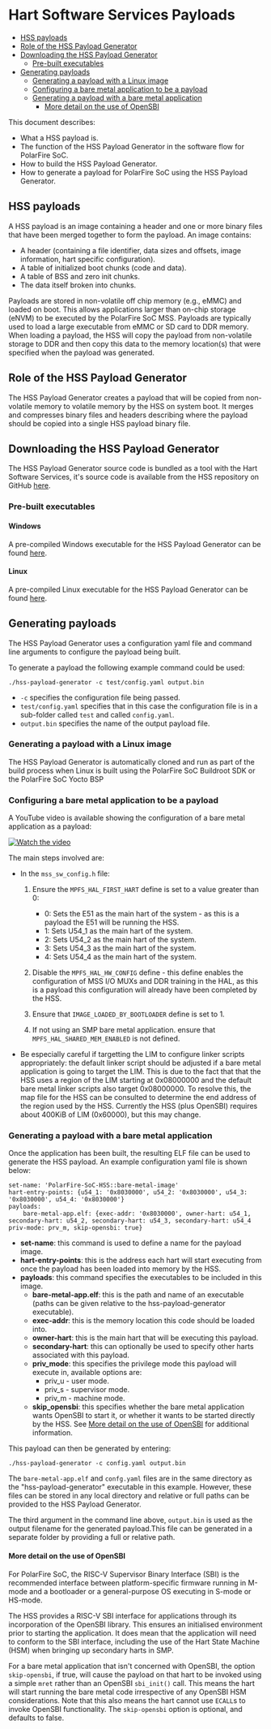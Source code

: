 # Hart Software Services Payloads

- [HSS payloads](#payload-info)
- [Role of the HSS Payload Generator](#info)
- [Downloading the HSS Payload Generator](#download)
	- [Pre-built executables](#executables)
- [Generating payloads](#payloads)
	- [Generating a payload with a Linux image](#linux-payload)
	- [Configuring a bare metal application to be a payload](#config-bare-metal-payload)
	- [Generating a payload with a bare metal application](#bare-metal-payload)
		- [More detail on the use of OpenSBI](#opensbi)

This document describes:

- What a HSS payload is.
- The function of the HSS Payload Generator in the software flow for PolarFire SoC.
- How to build the HSS Payload Generator.
- How to generate a payload for PolarFire SoC using the HSS Payload Generator.

## HSS payloads <a name="payload-info"></a>

A HSS payload is an image containing a header and one or more binary files that have been merged together to form the payload. An image contains:

- A header (containing a file identifier, data sizes and offsets, image information, hart specific configuration).
- A table of initialized boot chunks (code and data).
- A table of BSS and zero init chunks.
- The data itself broken into chunks.

Payloads are stored in non-volatile off chip memory (e.g., eMMC) and loaded on boot. This allows applications larger than on-chip storage (eNVM) to be executed by the PolarFire SoC MSS. Payloads are typically used to load a large executable from eMMC or SD card to DDR memory. When loading a payload, the HSS will copy the payload from non-volatile storage to DDR and then copy this data to the memory location(s) that were specified when the payload was generated.

## Role of the HSS Payload Generator <a name="info"></a>

The HSS Payload Generator creates a payload that will be copied from non-volatile memory to volatile memory by the HSS on system boot. It merges and compresses binary files and headers describing where the payload should be copied into a single HSS payload binary file.

## Downloading the HSS Payload Generator <a name="download"></a>

The HSS Payload Generator source code is bundled as a tool with the Hart Software Services, it's source code is available from the HSS repository on GitHub [here](https://github.com/polarfire-soc/hart-software-services/tree/master/tools/hss-payload-generator).

### Pre-built executables <a name="executables"></a>

#### Windows

A pre-compiled Windows executable for the HSS Payload Generator can be found [here](https://bit.ly/3lYAc63).

#### Linux

A pre-compiled Linux executable for the HSS Payload Generator can be found [here](https://bit.ly/3fnmEyL).

## Generating payloads <a name="payloads"></a>

The HSS Payload Generator uses a configuration yaml file and command line arguments to configure the payload being built.

To generate a payload the following example command could be used:

	./hss-payload-generator -c test/config.yaml output.bin

- `-c` specifies the configuration file being passed.
-	`test/config.yaml` specifies that in this case the configuration file is in a sub-folder called `test` and called `config.yaml`.
- `output.bin` specifies the name of the output payload file.

### Generating a payload with a Linux image <a name="linux-payload"></a>

The HSS Payload Generator is automatically cloned and run as part of the build process when Linux is built using the PolarFire SoC Buildroot SDK or the PolarFire SoC Yocto BSP

### Configuring a bare metal application to be a payload <a name="config-bare-metal-payload"></a>

A YouTube video is available showing the configuration of a bare metal application as a payload:

[![Watch the video](https://img.youtube.com/vi/5Q3GZVD72GQ/0.jpg)](https://www.youtube.com/watch?v=5Q3GZVD72GQ&list=PL9B4edd-p2ahGOmnvJvFLvSID3N3-rJC6&index=2)

The main steps involved are:
- In the `mss_sw_config.h` file:
	1. Ensure the `MPFS_HAL_FIRST_HART` define is set to a value greater than 0:

		- 0: Sets the E51 as the main hart of the system - as this is a payload the E51 will be running the HSS.
		- 1: Sets U54_1 as the main hart of the system.
		- 2: Sets U54_2 as the main hart of the system.
		- 3: Sets U54_3 as the main hart of the system.
		- 4: Sets U54_4 as the main hart of the system.

	2. Disable the `MPFS_HAL_HW_CONFIG` define - this define enables the configuration of MSS I/O MUXs and DDR training in the HAL, as this is a payload this configuration will already have been completed by the HSS.

	3. Ensure that `IMAGE_LOADED_BY_BOOTLOADER` define is set to 1.

	4. If not using an SMP bare metal application. ensure that `MPFS_HAL_SHARED_MEM_ENABLED` is not defined.

- Be especially careful if targetting the LIM to configure linker scripts appropriately: the default linker script should be adjusted if a bare metal application is going to target the LIM. This is due to the fact that that the HSS uses a region of the LIM starting at 0x08000000 and the default bare metal linker scripts also target 0x08000000. To resolve this, the map file for the HSS can be consulted to determine the end address of the region used by the HSS. Currently the HSS (plus OpenSBI) requires about 400KiB of LIM (0x60000), but this may change.

### Generating a payload with a bare metal application <a name="bare-metal-payload"></a>

Once the application has been built, the resulting ELF file can be used to generate the HSS payload. An example configuration yaml file is shown below:

	set-name: 'PolarFire-SoC-HSS::bare-metal-image'
	hart-entry-points: {u54_1: '0x8030000', u54_2: '0x8030000', u54_3: '0x8030000', u54_4: '0x8030000'}
	payloads:
		bare-metal-app.elf: {exec-addr: '0x8030000', owner-hart: u54_1, secondary-hart: u54_2, secondary-hart: u54_3, secondary-hart: u54_4 priv-mode: prv_m, skip-opensbi: true}

- **set-name**: this command is used to define a name for the payload image.
- **hart-entry-points**: this is the address each hart will start executing from once the payload has been loaded into memory by the HSS.
- **payloads**: this command specifies the executables to be included in this image.
	- **bare-metal-app.elf**: this is the path and name of an executable (paths can be given relative to the hss-payload-generator executable).
	- **exec-addr**: this is the memory location this code should be loaded into.
	- **owner-hart**: this is the main hart that will be executing this payload.
	- **secondary-hart**: this can optionally be used to specify other harts associated with this payload.
	- **priv_mode**: this specifies the privilege mode this payload will execute in, available options are:
		- priv_u - user mode.
		- priv_s - supervisor mode.
		- priv_m - machine mode.
	- **skip_opensbi**: this specifies whether the bare metal application wants OpenSBI to start it, or whether it wants to be started directly by the HSS. See [More detail on the use of OpenSBI](#opensbi) for additional information.

This payload can then be generated by entering:

	./hss-payload-generator -c config.yaml output.bin

The `bare-metal-app.elf` and `confg.yaml` files are in the same directory as the "hss-payload-generator" executable in this example. However, these files can be stored in any local directory and relative or full paths can be provided to the HSS Payload Generator. 

The third argument in the command line above, `output.bin` is used as the output filename for the generated payload.This file can be generated in a separate folder by providing a full or relative path.

#### More detail on the use of OpenSBI <a name="opensbi"></a>

For PolarFire SoC, the RISC-V Supervisor Binary Interface (SBI) is the recommended interface between platform-specific firmware running in M-mode and a bootloader or a general-purpose OS executing in S-mode or HS-mode.

The HSS provides a RISC-V SBI interface for applications through its incorporation of the OpenSBI library.  This ensures an initialised environment prior to starting the application. It does mean that the application will need to conform to the SBI interface, including the use of the Hart State Machine (HSM) when bringing up secondary harts in SMP.

For a bare metal application that isn't concerned with OpenSBI, the option `skip-opensbi`, if true, will cause the payload on that hart to be invoked using a simple `mret` rather than an OpenSBI `sbi_init()` call. This means the hart will start running the bare metal code irrespective of any OpenSBI HSM considerations. Note that this also means the hart cannot use `ECALL`s to invoke OpenSBI functionality.  The `skip-opensbi` option is optional, and defaults to false.
